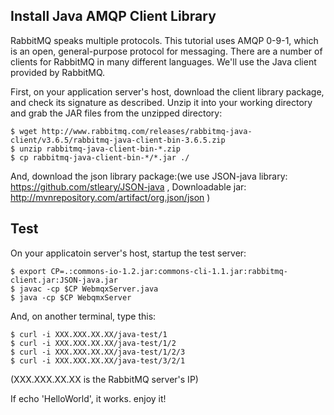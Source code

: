 Install Java AMQP Client Library 
--------------------------------

RabbitMQ speaks multiple protocols. This tutorial uses AMQP 0-9-1, which is an open, general-purpose protocol for messaging. There are a number of clients for RabbitMQ in many different languages. We'll use the Java client provided by RabbitMQ.

First, on your application server's host, download the client library package, and check its signature as described. Unzip it into your working directory and grab the JAR files from the unzipped directory:

```
$ wget http://www.rabbitmq.com/releases/rabbitmq-java-client/v3.6.5/rabbitmq-java-client-bin-3.6.5.zip
$ unzip rabbitmq-java-client-bin-*.zip
$ cp rabbitmq-java-client-bin-*/*.jar ./
```

And, download the json library package:(we use JSON-java library: https://github.com/stleary/JSON-java , Downloadable jar: http://mvnrepository.com/artifact/org.json/json )

Test
----
On your applicatoin server's host, startup the test server:  
```
$ export CP=.:commons-io-1.2.jar:commons-cli-1.1.jar:rabbitmq-client.jar:JSON-java.jar
$ javac -cp $CP WebmqxServer.java
$ java -cp $CP WebqmxServer
```

And, on another terminal, type this:
```
$ curl -i XXX.XXX.XX.XX/java-test/1
$ curl -i XXX.XXX.XX.XX/java-test/1/2
$ curl -i XXX.XXX.XX.XX/java-test/1/2/3
$ curl -i XXX.XXX.XX.XX/java-test/3/2/1
```
(XXX.XXX.XX.XX is the RabbitMQ server's IP)

If echo 'HelloWorld', it works.
enjoy it!
